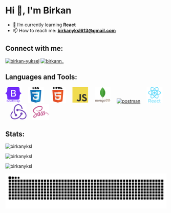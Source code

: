 # Hi 👋, I'm Birkan

- 🌱 I’m currently learning **React**
- 📫 How to reach me: **birkanyksl613@gmail.com**

## Connect with me:

[<img src="https://raw.githubusercontent.com/rahuldkjain/github-profile-readme-generator/master/src/images/icons/Social/linked-in-alt.svg" alt="birkan-yuksel" height="30" width="40" />](https://linkedin.com/in/birkan-yuksel)
[<img src="https://raw.githubusercontent.com/rahuldkjain/github-profile-readme-generator/master/src/images/icons/Social/instagram.svg" alt="birkann_" height="30" width="40" />](https://instagram.com/birkann_)

## Languages and Tools:

[<img src="https://raw.githubusercontent.com/devicons/devicon/master/icons/bootstrap/bootstrap-plain-wordmark.svg" alt="bootstrap" width="50" height="50"/>](https://getbootstrap.com) &nbsp;&nbsp;&nbsp;
[<img src="https://raw.githubusercontent.com/devicons/devicon/master/icons/css3/css3-original-wordmark.svg" alt="css3" width="50" height="50"/>](https://www.w3schools.com/css/) &nbsp;&nbsp;&nbsp;
[<img src="https://raw.githubusercontent.com/devicons/devicon/master/icons/html5/html5-original-wordmark.svg" alt="html5" width="50" height="50"/>](https://www.w3.org/html/) &nbsp;&nbsp;&nbsp;
[<img src="https://raw.githubusercontent.com/devicons/devicon/master/icons/javascript/javascript-original.svg" alt="javascript" width="50" height="50"/>](https://developer.mozilla.org/en-US/docs/Web/JavaScript) &nbsp;&nbsp;&nbsp;
[<img src="https://raw.githubusercontent.com/devicons/devicon/master/icons/mongodb/mongodb-original-wordmark.svg" alt="mongodb" width="50" height="50"/>](https://www.mongodb.com/) &nbsp;&nbsp;&nbsp;
[<img src="https://www.vectorlogo.zone/logos/getpostman/getpostman-icon.svg" alt="postman" width="50" height="50"/>](https://postman.com/) &nbsp;&nbsp;&nbsp;
[<img src="https://raw.githubusercontent.com/devicons/devicon/master/icons/react/react-original-wordmark.svg" alt="react" width="50" height="50"/>](https://reactjs.org/) &nbsp;&nbsp;&nbsp;
[<img src="https://raw.githubusercontent.com/devicons/devicon/master/icons/redux/redux-original.svg" alt="redux" width="50" height="50"/>](https://redux.js.org/) &nbsp;&nbsp;&nbsp;
[<img src="https://raw.githubusercontent.com/devicons/devicon/master/icons/sass/sass-original.svg" alt="sass" width="50" height="50"/>](https://sass-lang.com/)

## Stats:

<p align="left"><img src="https://github-readme-stats.vercel.app/api/top-langs?username=birkanyksl&show_icons=true&locale=en&layout=compact" alt="birkanyksl" width=400 height=auto/></p>

<p align="left"><img src="https://github-readme-stats.vercel.app/api?username=birkanyksl&show_icons=true&locale=en" alt="birkanyksl" width=400 height=auto/></p>

<p align="left"><img src="https://github-readme-streak-stats.herokuapp.com/?user=birkanyksl&" alt="birkanyksl" width=400 height=auto /></p>

 

<picture>
  <source media="(prefers-color-scheme: dark)" srcset="https://raw.githubusercontent.com/birkanyksl/birkanyksl/output/github-contribution-grid-snake-dark.svg">
  <source media="(prefers-color-scheme: light)" srcset="https://raw.githubusercontent.com/birkanyksl/birkanyksl/output/github-contribution-grid-snake.svg">
  <img alt="github contribution grid snake animation" src="https://raw.githubusercontent.com/birkanyksl/birkanyksl/output/github-contribution-grid-snake.svg">
</picture>
